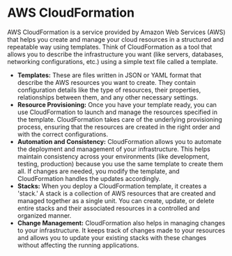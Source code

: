 # AWS CloudFormation

AWS CloudFormation is a service provided by Amazon Web Services (AWS) that helps you create and manage your cloud resources in a structured and repeatable way using templates. Think of CloudFormation as a tool that allows you to describe the infrastructure you want (like servers, databases, networking configurations, etc.) using a simple text file called a template.

* **Templates:** These are files written in JSON or YAML format that describe the AWS resources you want to create. They contain configuration details like the type of resources, their properties, relationships between them, and any other necessary settings.
* **Resource Provisioning:** Once you have your template ready, you can use CloudFormation to launch and manage the resources specified in the template. CloudFormation takes care of the underlying provisioning process, ensuring that the resources are created in the right order and with the correct configurations.
* **Automation and Consistency:** CloudFormation allows you to automate the deployment and management of your infrastructure. This helps maintain consistency across your environments (like development, testing, production) because you use the same template to create them all. If changes are needed, you modify the template, and CloudFormation handles the updates accordingly.
* **Stacks:** When you deploy a CloudFormation template, it creates a 'stack.' A stack is a collection of AWS resources that are created and managed together as a single unit. You can create, update, or delete entire stacks and their associated resources in a controlled and organized manner.
* **Change Management:** CloudFormation also helps in managing changes to your infrastructure. It keeps track of changes made to your resources and allows you to update your existing stacks with these changes without affecting the running applications.
